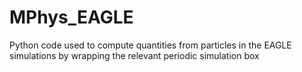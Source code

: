# MPhys_EAGLE
Python code used to compute quantities from particles in the EAGLE simulations by wrapping the relevant periodic simulation box
